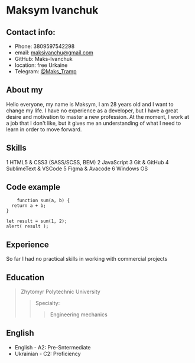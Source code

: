 # Maksym Ivanchuk

## Сontact info:

- Phone: 3809597542298
- email: maksivanchu@gmail.com
- GitHub: Maks-Ivanchuk
- location: free Urkaine
- Telegram: [@Maks_Tramp](https://t.me/Maks_Tramp "go to Telegram")

## About my

Hello everyone, my name is Maksym, I am 28 years old and I want to change my life. I have no experience as a developer, but I have a great desire and motivation to master a new profession. At the moment, I work at a job that I don't like, but it gives me an understanding of what I need to learn in order to move forward.

## Skills

1 HTML5 & CSS3 (SASS/SCSS, BEM)
2 JavaScript
3 Git & GitHub
4 SublimeText & VSCode
5 Figma & Avacode
6 Windows OS

## Code example

        function sum(a, b) {
      return a + b;
    }

    let result = sum(1, 2);
    alert( result );

## Experience

So far I had no practical skills in working with commercial projects

## Education

> Zhytomyr Polytechnic University
>
> > Specialty:
> >
> > > Engineering mechanics

## English

- English - A2: Pre-Sntermediate
- Ukrainian - C2: Proficiency
